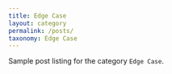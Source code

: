 ```yaml
---
title: Edge Case
layout: category
permalink: /posts/
taxonomy: Edge Case
---
```


Sample post listing for the category `Edge Case`.

